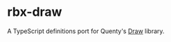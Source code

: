 # rbx-draw

A TypeScript definitions port for Quenty's [Draw](https://github.com/Quenty/NevermoreEngine/tree/main/src/draw) library.
